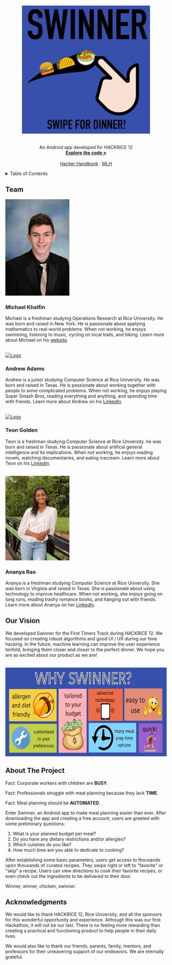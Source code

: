 <br />
<div align="center">
  <a href="https://github.com/andrewalufkin/HackRice12-swinner/tree/main/images">
    <img src="logo.png" alt="Logo" width="400" height="400">
  </a>

  <br/>
  <br/>

  <p align="center">
    An Android app developed for HACKRICE 12
    <br />
    <a href="https://github.com/andrewalufkin/HackRice12-swinner"><strong>Explore the code »</strong></a>
    <br />
    <br />
    <a href="https://docs.google.com/document/d/1J_POwiH8UCxaDlHuHGAQRubZw9qrckL-QawmZjxV_p4/edit">Hacker Handbook</a>
    ·
    <a href="https://hack.mlh.io/prizes">MLH</a>
  </p>
</div>

<!-- TABLE OF CONTENTS -->
<details>
  <summary>Table of Contents</summary>
  <ol>
    <li><a href="#team">Team</a></li>
    <li><a href="#our-vision">Our Vision</a></li>
    <li><a href="#about-the-project">About The Project</a></li>
    <li><a href="#acknowledgments">Acknowledgments</a></li>
  </ol>
</details>

<!-- TEAM -->
## Team
<div align="left">
  <a href="https://github.com/andrewalufkin/HackRice12-swinner/images">
    <img src="michael-khalfin.png" alt="Logo" width="200" height="301">
  </a>

  <h3 align="left">Michael Khalfin</h3>

  <p align="left">
    Michael is a freshman studying Operations Research at Rice University. He was born and raised in New York. He is passionate about applying mathematics to real-world problems. When not working, he enjoys swimming, listening to music, cycling on local trails, and hiking. Learn more about Michael on his <a href="https://michael-khalfin.github.io/michael-khalfin-cv/">website</a>.
  </p>
</div>

<br />

<div align="left">
  <a href="https://github.com/andrewalufkin/HackRice12-swinner">
    <img src="Andrew-Adams.png" alt="Logo" width="200" height="300">
  </a>

  <h3 align="left">Andrew Adams</h3>

  <p align="left">
    Andrew is a junior studying Computer Science at Rice University. He was born and raised in Texas. He is passionate about working together with people to solve complicated problems. When not working, he enjoys playing Super Smash Bros, reading everything and anything, and spending time with friends. Learn more about Andrew on his <a href="https://www.linkedin.com/in/andrew-adams-425823246/">LinkedIn</a>.
  </p>
</div>

<br />

<div align="left">
  <a href="https://github.com/andrewalufkin/HackRice12-swinner">
    <img src="Teon-Golden.png" alt="Logo" width="200" height="267">
  </a>

  <h3 align="left">Teon Golden</h3>

  <p align="left">
    Teon is a freshman studying Computer Science at Rice University. he was born and raised in Texas. He is passionate about artifical general intelligence and its implications. When not working, he enjoys reading novels, watching documentaries, and eating icecream. Learn more about Teon on his <a href="https://www.linkedin.com/in/teon-golden-48a93b239">LinkedIn</a>.
  </p>
</div>

<br />

<div align="left">
  <a href="https://github.com/andrewalufkin/HackRice12-swinner">
    <img src="Ananya-Rao.png" alt="Logo" width="200" height="264">
  </a>

  <h3 align="left">Ananya Rao</h3>

  <p align="left">
    Ananya is a freshman studying Computer Science at Rice University. She was born in Virginia and raised in Texas. She is passionate about using technology to improve healthcare. When not working, she enjoys going on long runs, reading trashy romance books, and hanging out with friends. Learn more about Ananya on her <a href="https://www.linkedin.com/in/ananya-rao-281821246/">LinkedIn</a>.
  </p>
</div>

<!-- OUR VISION -->
## Our Vision
<div align="left">
  <p align="left">
    We developed Swinner for the First Timers Track during HACKRICE 12. We focused on creating robust algorithms and good UI / UX during our time hacking. In the future, machine learning can improve the user experience tenfold, bringing them closer and closer to the perfect dinner. We hope you are as excited about our product as we are!
  </p>
</div>

<br />

<div align="center">
  <a href="https://github.com/andrewalufkin/HackRice12-swinner">
    <img src="Why-Swinner.png" alt="Logo" width="600" height="277">
  </a>
</div>

<!-- ABOUT THE PROJECT -->
## About The Project

<div align="left">
  <p align="left">
    Fact: Corporate workers with children are <strong>BUSY</strong>.
  </p>
  <p align="left">
    Fact: Professionals struggle with meal planning because they lack <strong>TIME</strong>.
  </p>
  <p align="left">
    Fact: Meal planning should be <strong>AUTOMATED</strong>.
  </p>
  <p align="left">
    Enter Swinner, an Android app to make meal planning easier than ever. After downloading the app and creating a free account, users are greeted with some preliminary questions:
    <ol>
      <li>What is your planned budget per meal?</li>
      <li>Do you have any dietary restrictions and/or allergies?</li>
      <li>Which cuisines do you like?</li>
      <li>How much time are you able to dedicate to cooking?</li>
    </ol>
    After establishing some basic parameters, users get access to thousands upon thousands of curated recipes. They swipe right or left to "favorite" or "skip" a recipe. Users can view directions to cook their favorite recipes, or even check out the ingredients to be delivered to their door.
  </p>
  <p align="left">
    Winner, winner, chicken, swinner.
  </p>
</div>

<!-- ACKNOWLEDGMENTS -->
## Acknowledgments

<div align="left">
  <p align="left">
    We would like to thank HACKRICE 12, Rice University, and all the sponsors for this wonderful opportunity and experience. Although this was our first Hackathon, it will not be our last. There is no feeling more rewarding than creating a practical and functioning product to help people in their daily lives.
  </p>
  <p align="left">
    We would also like to thank our friends, parents, family, mentors, and professors for their unwavering support of our endeavors. We are eternally grateful.
  </p>
</div>
